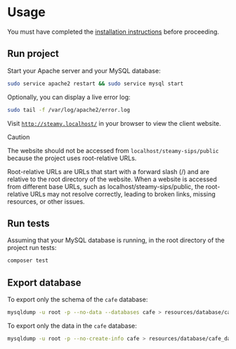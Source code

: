 # Usage

You must have completed the [installation instructions](INSTALLATION_GUIDE.md) before
proceeding.

## Run project

Start your Apache server and your MySQL database:

```bash
sudo service apache2 restart && sudo service mysql start
```

Optionally, you can display a live error log:

```bash
sudo tail -f /var/log/apache2/error.log
```

Visit [`http://steamy.localhost/`](http://steamy.localhost/) in your browser to view the client website.

> [!CAUTION]
> The website should not be accessed from `localhost/steamy-sips/public` because the project uses root-relative URLs.
>
> Root-relative URLs are URLs that start with a forward slash (/) and are relative to the root directory of the website.
> When a website is accessed from different base URLs, such as localhost/steamy-sips/public, the root-relative URLs may
> not resolve correctly, leading to broken links, missing resources, or other issues.

## Run tests

Assuming that your MySQL database is running, in the root directory of the project run tests:

```bash
composer test
```

## Export database

To export only the schema of the `cafe` database:

```bash
mysqldump -u root -p --no-data --databases cafe > resources/database/cafe_schema.sql
```

To export only the data in the `cafe` database:

```bash
mysqldump -u root -p --no-create-info cafe > resources/database/cafe_data.sql
```